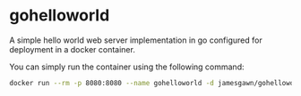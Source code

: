 # gohelloworld
A simple hello world web server implementation in go configured for deployment in a docker container.

You can simply run the container using the following command:
```bash
docker run --rm -p 8080:8080 --name gohelloworld -d jamesgawn/gohelloworld
```

